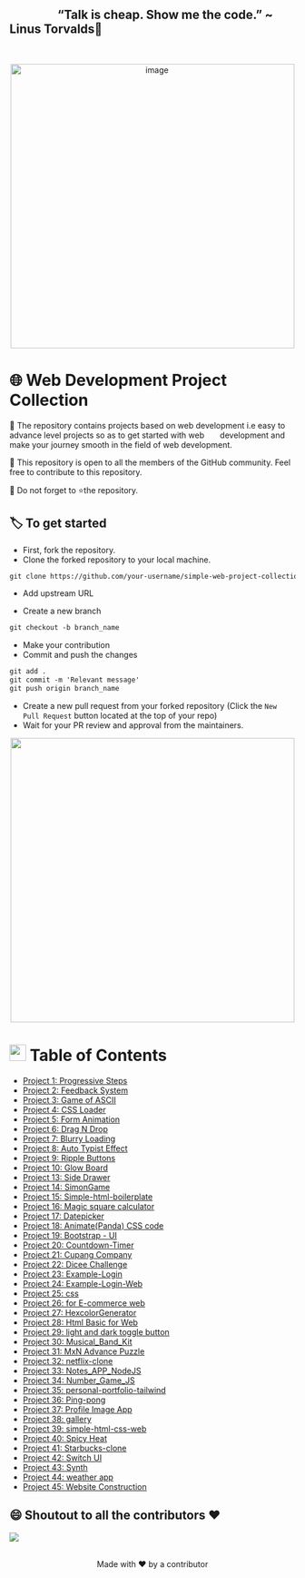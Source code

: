 

## &nbsp;&nbsp;&nbsp;&nbsp;&nbsp;&nbsp;&nbsp;&nbsp;&nbsp;&nbsp;&nbsp;&nbsp;&nbsp;&nbsp;&nbsp;&nbsp;&nbsp;“Talk is cheap. Show me the code.” ~ Linus Torvalds:thought_balloon:
<br>
  <p align="center">
  <a><img src="https://qph.fs.quoracdn.net/main-qimg-82b7314fe96c4a2d8f3088207a4afd8d" alt="image" width="500"></a>
  <br>

# 🌐 Web Development Project Collection

🎯 The repository contains projects based on web development i.e easy to advance level projects so as to get started with web &nbsp;&nbsp;&nbsp;&nbsp;&nbsp;&nbsp;development and make your journey smooth in the field of web development.

🎯 This repository is open to all the members of the GitHub community. Feel free to contribute to this repository.

🎯 Do not forget to ⭐the repository.


## 🏷️ To get started

* First, fork the repository.
* Clone the forked repository to your local machine.

```markdown
git clone https://github.com/your-username/simple-web-project-collection.git
```

* Add upstream URL 

* Create a new branch

```markdown
git checkout -b branch_name
```

* Make your contribution
* Commit and push the changes

```markdown
git add .
git commit -m 'Relevant message'
git push origin branch_name
```

* Create a new pull request from your forked repository (Click the `New Pull Request` button located at the top of your repo)
* Wait for your PR review and approval from the maintainers.
  <br>
  
<p align = "center">
  <image  src="https://i.pinimg.com/originals/42/36/d0/4236d00b6df31c5c1dab3566fa61ff3c.gif" width=500>
  </p>
  
  
#   <img src="https://github.com/TheDudeThatCode/TheDudeThatCode/blob/master/Assets/Hi.gif" width="29px"> Table of Contents
- [Project 1: Progressive Steps](1.%20Steps_Progressive)
- [Project 2: Feedback System](2.%20Feedback%20System)
- [Project 3: Game of ASCII](3.%20Game%20of%20ASCII)
- [Project 4: CSS Loader](4.%20CSS%20Loader)
- [Project 5: Form Animation](5.%20Form%20Animation)
- [Project 6: Drag N Drop](6.%20Drag%20N%20Drop)
- [Project 7: Blurry Loading](7.%20Blurry%20Loading)
- [Project 8: Auto Typist Effect](8.%20Auto%20Typist%20Effect)
- [Project 9: Ripple Buttons](9.%20Ripple%20Buttons)
- [Project 10: Glow Board](10.%20Glow%20Board)
- [Project 13: Side Drawer](13.%20Side%20drawer)  
- [Project 14: SimonGame](https://github.com/ImBIOS/simple-web-project-collection/tree/main/14.SimonGame)
- [Project 15: Simple-html-boilerplate](https://github.com/ImBIOS/simple-web-project-collection/tree/main/15.%20Simple-html-boilerplate)
- [Project 16: Magic square calculator](https://github.com/ImBIOS/simple-web-project-collection/tree/main/16.%20Magic%20square%20calculator)
- [Project 17: Datepicker](https://github.com/ImBIOS/simple-web-project-collection/tree/main/17.Datepicker)
- [Project 18: Animate(Panda) CSS code](https://github.com/ImBIOS/simple-web-project-collection/tree/main/Animate(Panda)%20CSS%20code)
- [Project 19: Bootstrap - UI](https://github.com/pratyaksh1610/simple-web-project-collection/tree/main/19.Bootstrap%20-%20UI)
- [Project 20: Countdown-Timer](https://github.com/pratyaksh1610/simple-web-project-collection/tree/main/20.Countdown-Timer)
- [Project 21: Cupang Company](https://github.com/pratyaksh1610/simple-web-project-collection/tree/main/21.Cupang%20Company)
- [Project 22: Dicee Challenge](https://github.com/pratyaksh1610/simple-web-project-collection/tree/main/22.Dicee%20Challenge)
- [Project 23: Example-Login](https://github.com/pratyaksh1610/simple-web-project-collection/tree/main/23.Example-Login)
- [Project 24: Example-Login-Web](https://github.com/pratyaksh1610/simple-web-project-collection/tree/main/24.Example-Login-Web)
- [Project 25: css](https://github.com/pratyaksh1610/simple-web-project-collection/tree/main/25.css)
- [Project 26: for E-commerce web](https://github.com/pratyaksh1610/simple-web-project-collection/tree/main/26.for%20E-commerce%20web)
- [Project 27: HexcolorGenerator](https://github.com/pratyaksh1610/simple-web-project-collection/tree/main/27.HexcolorGenerator)
- [Project 28: Html Basic for Web](https://github.com/pratyaksh1610/simple-web-project-collection/tree/main/28.Html%20Basic%20for%20Web)
- [Project 29: light and dark toggle button](https://github.com/pratyaksh1610/simple-web-project-collection/tree/main/29.light%20and%20dark%20toggle%20button)
- [Project 30: Musical_Band_Kit](https://github.com/pratyaksh1610/simple-web-project-collection/tree/main/30.Musical_Band_Kit)
- [Project 31: MxN Advance Puzzle](https://github.com/pratyaksh1610/simple-web-project-collection/tree/main/31.MxN%20Advance%20Puzzle)
- [Project 32: netflix-clone](https://github.com/pratyaksh1610/simple-web-project-collection/tree/main/32.netflix-clone)
- [Project 33: Notes_APP_NodeJS](https://github.com/pratyaksh1610/simple-web-project-collection/tree/main/33.Notes_APP_NodeJS)
- [Project 34: Number_Game_JS](https://github.com/pratyaksh1610/simple-web-project-collection/tree/main/34.Number_Game_JS)
- [Project 35: personal-portfolio-tailwind](https://github.com/pratyaksh1610/simple-web-project-collection/tree/main/35.personal-portfolio-tailwind)
- [Project 36: Ping-pong](https://github.com/pratyaksh1610/simple-web-project-collection/tree/main/36.Ping-pong)
- [Project 37: Profile Image App](https://github.com/pratyaksh1610/simple-web-project-collection/tree/main/37.Profile%20Image%20App)
- [Project 38: gallery](https://github.com/pratyaksh1610/simple-web-project-collection/tree/main/38.gallery)
- [Project 39: simple-html-css-web](https://github.com/pratyaksh1610/simple-web-project-collection/tree/main/39.simple-html-css-web)
- [Project 40: Spicy Heat](https://github.com/pratyaksh1610/simple-web-project-collection/tree/main/40.Spicy%20Heat)
- [Project 41: Starbucks-clone](https://github.com/pratyaksh1610/simple-web-project-collection/tree/main/41.Starbucks-clone)
- [Project 42: Switch UI](https://github.com/pratyaksh1610/simple-web-project-collection/tree/main/42.Switch%20UI)
- [Project 43: Synth](https://github.com/pratyaksh1610/simple-web-project-collection/tree/main/43.Synth)
- [Project 44: weather app](https://github.com/pratyaksh1610/simple-web-project-collection/tree/main/44.weather%20app)
- [Project 45: Website Construction](https://github.com/pratyaksh1610/simple-web-project-collection/tree/main/45.Website%20Construction)

 ## 😄 Shoutout to all the contributors ❤️

<a href="https://github.com/ImBIOS/simple-web-project-collection/graphs/contributors">
  <img src="https://contrib.rocks/image?repo=ImBIOS/simple-web-project-collection" />
</a>
<br>
<br>

<p align="center">Made with ❤️ by a contributor </p>
